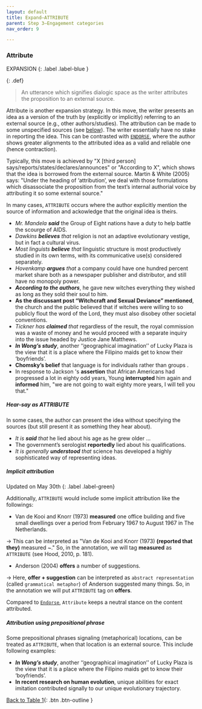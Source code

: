 ```yaml
---
layout: default
title: Expand–ATTRIBUTE
parent: Step 3–Engagement categories
nav_order: 9

---
```


### Attribute

EXPANSION
{: .label .label-blue }

{: .def}
>An utterance which signifies dialogic space as the writer attributes the proposition to an external source.

Attribute is another expansion strategy. In this move, the writer presents an idea as a version of the truth by (explicitly or implicitly) referring to an external source (e.g., other authors/studies). The attribution can be made to some unspecified sources (see [below](#hear-say-as-attribute)). The writer essentially have no stake in reporting the idea. This can be contrasted with [`ENDORSE`](#proclaim-endorse), where the author shows greater alignments to the attributed idea as a valid and reliable one (hence contraction).

Typically, this move is achieved by "X [third person] says/reports/states/declares/announces" or "According to X", which shows that the idea is borrowed from the external source.
Martin & White (2005) says: "Under the heading of ‘attribution’, we deal with those formulations which disassociate the proposition from the text’s internal authorial voice by attributing it so some external source."

In many cases, `ATTRIBUTE` occurs where the author explicitly mention the source of information and ackowledge that the original idea is theirs.
- _Mr. Mandela **said**_ the Group of Eight nations have a duty to help battle the scourge of AIDS.
- _Dawkins **believes** that_ religion is not an adaptive evolutionary vestige, but in fact a cultural virus.
- _Most linguists **believe** that_ linguistic structure is most productively studied in its own terms, with its communicative use(s) considered separately.
- _Hovenkamp **argues** that_ a company could have one hundred percent market share both as a newspaper publisher and distributor, and still have no monopoly power.
- _**According to the authors**_, he gave new witches everything they wished as long as they sold their soul to him.
- **As the discussant post “Witchcraft and Sexual Deviance” mentioned**, the church and the public believed that if witches were willing to so publicly flout the word of the Lord, they must also disobey other societal conventions.
- _Tickner has **claimed** that_ regardless of the result, the royal commission was a waste of money and he would proceed with a separate inquiry into the issue headed by Justice Jane Matthews.
- _**In Wong’s study**_, another ‘‘geographical imagination’’ of Lucky Plaza is the view that it is a place where the Filipino maids get to know their ‘boyfriends’.
- **Chomsky’s belief** that language is for individuals rather than groups .
- In response to Jackson 's **assertion** that African Americans had progressed a lot in eighty odd years, Young **interrupted** him again and **informed** him, "we are not going to wait eighty more years, I will tell you that."

##### Hear-say as ATTRIBUTE
In some cases, the author can present the idea without specifying the sources (but still present it as something they hear about).
- _It is **said** that_ he lied about his age as he grew older …
- The government’s serologist **reportedly** lied about his qualifications.
- _It is generally **understood** that_ science has developed a highly sophisticated way of representing ideas.

##### Implicit attribution
Updated on May 30th
{: .label .label-green}

Additionally, `ATTRIBUTE` would include some implicit attribution like the followings:
- Van de Kooi and Knorr (1973) **measured** one office building and five small dwellings over a period from February 1967 to August 1967 in The Netherlands.

&rarr; This can be interpreted as "Van de Kooi and Knorr (1973) **(reported that they)** measured ~." So, in the annotation, we will tag **measured** as `ATTRIBUTE` (see Hood, 2010, p. 181).

- Anderson (2004) **offers** a number of suggestions.

&rarr; Here, **offer + suggestion** can be interpreted as `abstract representation` (called `grammatical metaphor`) of Anderson suggested many things. So, in the annotation we will put `ATTRIBUTE` tag on **offers**.


Compared to [`Endorse`](#proclaim-endorse), `Attribute` keeps a neutral stance on the content attributed.

##### Attribution using prepositional phrase

Some prepositional phrases signaling (metaphorical) locations, can be treated as `ATTRIBUTE`, when that location is an external source.
This include following examples:

- _**In Wong’s study**_, another ‘‘geographical imagination’’ of Lucky Plaza is the view that it is a place where the Filipino maids get to know their ‘boyfriends’.
-  **In recent research on human evolution**, unique abilities for exact imitation contributed signally to our unique evolutionary trajectory.


[Back to Table 1](#table-1-categories-of-engagement-moves){: .btn .btn-outline }
